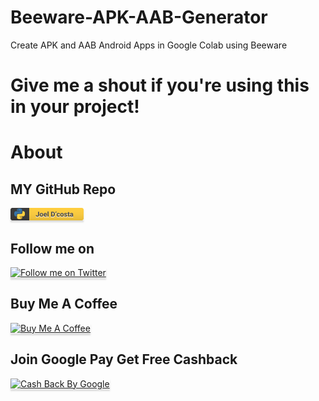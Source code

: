 # Beeware-APK-AAB-Generator
Create APK and AAB Android Apps in Google Colab using Beeware


# Give me a shout if you're using this in your project!

# About

## MY GitHub Repo
<a href="https://github.com/joeldcosta/" target="_blank"><img src="https://github.com/joeldcosta/personal/blob/main/joeldcsvg.svg?raw=true" alt="Check out my Git Repo" style="height: 20px !important;width: 117px !important;box-shadow: 0px 3px 2px 0px rgba(190, 190, 190, 0.5) !important;-webkit-box-shadow: 0px 3px 2px 0px rgba(190, 190, 190, 0.5) !important;" ></a>

## Follow me on
<a href="http://twitter.com/JoelDcosta10" target="_blank"><img src="https://purepng.com/public/uploads/large/purepng.com-twitter-icon-ios-7symbolsiconsapple-iosiosios-7-iconsios-7-721522596687v78wl.png" alt="Follow me on Twitter" style="height: 60px !important;width: 60px !important;box-shadow: 0px 3px 2px 0px rgba(190, 190, 190, 0.5) !important;-webkit-box-shadow: 0px 3px 2px 0px rgba(190, 190, 190, 0.5) !important;" ></a>

## Buy Me A Coffee
<a href="https://www.buymeacoffee.com/python4fun" target="_blank"><img src="https://helloimjessa.files.wordpress.com/2021/06/bmc-button.png" alt="Buy Me A Coffee" style="height: 41px !important;width: 174px !important;box-shadow: 0px 3px 2px 0px rgba(190, 190, 190, 0.5) !important;-webkit-box-shadow: 0px 3px 2px 0px rgba(190, 190, 190, 0.5) !important;" ></a>

## Join Google Pay Get Free Cashback
<a href="https://g.co/payinvite/s8jt59" target="_blank"><img src="https://developers.google.com/pay/api/images/brand-guidelines/google-pay-mark.png" alt="Cash Back By Google" style="height: 60px !important;width: 120px !important;box-shadow: 0px 3px 2px 0px rgba(190, 190, 190, 0.5) !important;-webkit-box-shadow: 0px 3px 2px 0px rgba(190, 190, 190, 0.5) !important;"></a>

